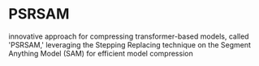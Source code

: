 # PSRSAM
innovative approach for compressing transformer-based models, called 'PSRSAM,' leveraging the Stepping Replacing technique on the Segment Anything Model (SAM) for efficient model compression
